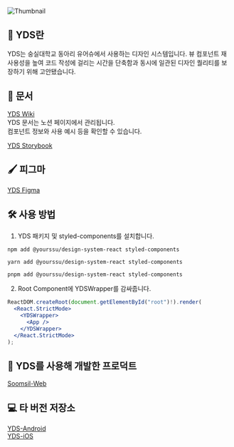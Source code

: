 ![Thumbnail](https://github.com/yourssu/YDS-React/assets/84809236/59230bff-8e2c-4464-ac75-dafe32e2eb7f)

## 🎨 YDS란

YDS는 숭실대학교 동아리 유어슈에서 사용하는 디자인 시스템입니다. 뷰 컴포넌트 재사용성을 높여 코드 작성에 걸리는 시간을 단축함과 동시에 일관된 디자인 퀄리티를 보장하기 위해 고안됐습니다.

## 📝 문서

[YDS Wiki](https://yourssu.notion.site/Yourssu-Design-System-00577fab034e46cb8aeb330247376a15)  
YDS 문서는 노션 페이지에서 관리됩니다.  
컴포넌트 정보와 사용 예시 등을 확인할 수 있습니다.

[YDS Storybook](http://yds-react-storybook.s3-website.ap-northeast-2.amazonaws.com/?path=/docs/foundation-iconcontext--docs)

## 🖌 피그마

[YDS Figma](https://www.figma.com/community/file/1146974544001355129)

## 🛠 사용 방법

1. YDS 패키지 및 styled-components를 설치합니다.

```
npm add @yourssu/design-system-react styled-components

yarn add @yourssu/design-system-react styled-components

pnpm add @yourssu/design-system-react styled-components
```

2. Root Component에 YDSWrapper를 감싸줍니다.

```jsx
ReactDOM.createRoot(document.getElementById("root")!).render(
  <React.StrictMode>
    <YDSWrapper>
      <App />
    </YDSWrapper>
  </React.StrictMode>
);
```

## 📱 YDS를 사용해 개발한 프로덕트

[Soomsil-Web](https://github.com/yourssu/Soomsil-Web)

## 💻 타 버전 저장소

[YDS-Android](https://github.com/yourssu/YDS-Android)  
[YDS-iOS](https://github.com/yourssu/YDS-iOS)
